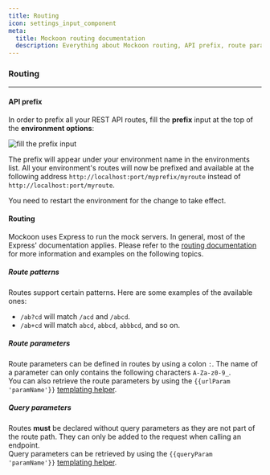 ```yaml
---
title: Routing
icon: settings_input_component
meta:
  title: Mockoon routing documentation
  description: Everything about Mockoon routing, API prefix, route parameters, query strings, and more
---
```


### Routing

---

#### API prefix

In order to prefix all your REST API routes, fill the **prefix** input at the top of the **environment options**:

![fill the prefix input](/images/docs/environment-prefix.png)

The prefix will appear under your environment name in the environments list. All your environment's routes will now be prefixed and available at the following address `http://localhost:port/myprefix/myroute` instead of `http://localhost:port/myroute`.

You need to restart the environment for the change to take effect.

#### Routing 

Mockoon uses Express to run the mock servers. In general, most of the Express' documentation applies. Please refer to the [routing documentation](https://expressjs.com/en/guide/routing.html) for more information and examples on the following topics. 

##### Route patterns

Routes support certain patterns. Here are some examples of the available ones:

- `/ab?cd` will match `/acd` and `/abcd`.
- `/ab+cd` will match `abcd`, `abbcd`, `abbbcd`, and so on.

##### Route parameters

Route parameters can be defined in routes by using a colon `:`. The name of a parameter can only contains the following characters `A-Za-z0-9_`.  
You can also retrieve the route parameters by using the `{{urlParam 'paramName'}}` [templating helper](docs:templating).

##### Query parameters

Routes **must** be declared without query parameters as they are not part of the route path. They can only be added to the request when calling an endpoint.  
Query parameters can be retrieved by using the `{{queryParam 'paramName'}}` [templating helper](docs:templating).
